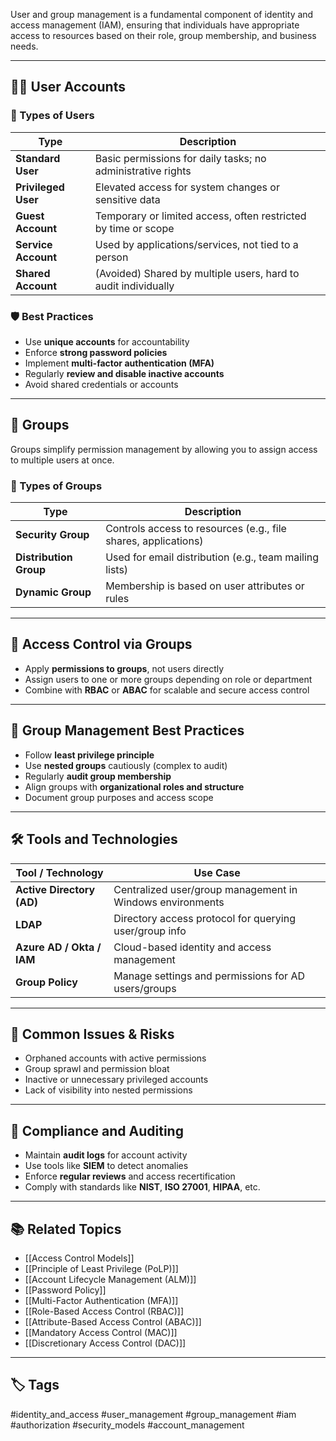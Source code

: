 User and group management is a fundamental component of identity and access management (IAM), ensuring that individuals have appropriate access to resources based on their role, group membership, and business needs.

---

## 🧑‍💼 User Accounts

### 📌 Types of Users

| Type                 | Description                                                     |
|----------------------|-----------------------------------------------------------------|
| **Standard User**    | Basic permissions for daily tasks; no administrative rights     |
| **Privileged User**  | Elevated access for system changes or sensitive data            |
| **Guest Account**    | Temporary or limited access, often restricted by time or scope  |
| **Service Account**  | Used by applications/services, not tied to a person             |
| **Shared Account**   | (Avoided) Shared by multiple users, hard to audit individually  |

### 🛡 Best Practices

- Use **unique accounts** for accountability
- Enforce **strong password policies**
- Implement **multi-factor authentication (MFA)**
- Regularly **review and disable inactive accounts**
- Avoid shared credentials or accounts

---

## 👥 Groups

Groups simplify permission management by allowing you to assign access to multiple users at once.

### 📌 Types of Groups

| Type               | Description                                                  |
|--------------------|--------------------------------------------------------------|
| **Security Group** | Controls access to resources (e.g., file shares, applications)|
| **Distribution Group** | Used for email distribution (e.g., team mailing lists)         |
| **Dynamic Group**  | Membership is based on user attributes or rules              |

---

## 🔐 Access Control via Groups

- Apply **permissions to groups**, not users directly
- Assign users to one or more groups depending on role or department
- Combine with **RBAC** or **ABAC** for scalable and secure access control

---

## 🧱 Group Management Best Practices

- Follow **least privilege principle**
- Use **nested groups** cautiously (complex to audit)
- Regularly **audit group membership**
- Align groups with **organizational roles and structure**
- Document group purposes and access scope

---

## 🛠 Tools and Technologies

| Tool / Technology   | Use Case                                               |
|---------------------|--------------------------------------------------------|
| **Active Directory (AD)** | Centralized user/group management in Windows environments |
| **LDAP**            | Directory access protocol for querying user/group info |
| **Azure AD / Okta / IAM** | Cloud-based identity and access management            |
| **Group Policy**    | Manage settings and permissions for AD users/groups    |

---

## 🚨 Common Issues & Risks

- Orphaned accounts with active permissions
- Group sprawl and permission bloat
- Inactive or unnecessary privileged accounts
- Lack of visibility into nested permissions

---

## 🧾 Compliance and Auditing

- Maintain **audit logs** for account activity
- Use tools like **SIEM** to detect anomalies
- Enforce **regular reviews** and access recertification
- Comply with standards like **NIST**, **ISO 27001**, **HIPAA**, etc.

---

## 📚 Related Topics

- [[Access Control Models]]
- [[Principle of Least Privilege (PoLP)]]
- [[Account Lifecycle Management (ALM)]]
- [[Password Policy]]
- [[Multi-Factor Authentication (MFA)]]
- [[Role-Based Access Control (RBAC)]]
- [[Attribute-Based Access Control (ABAC)]]
- [[Mandatory Access Control (MAC)]]
- [[Discretionary Access Control (DAC)]]

---

## 🏷 Tags

#identity_and_access #user_management #group_management #iam #authorization #security_models #account_management
